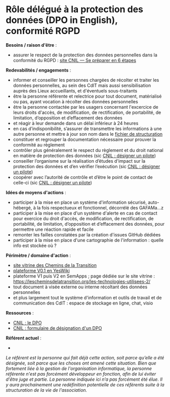 # Rôle délégué à la protection des données (DPO in English), conformité RGPD

**Besoins / raison d'être** :

 - assurer le respect de la protection des données personnelles dans la conformité du RGPD : [site CNIL — Se préparer en 6 étapes](https://www.cnil.fr/fr/principes-cles/rgpd-se-preparer-en-6-etapes)

**Redevabilités / engagements** :

 - informer et conseiller les personnes chargées de récolter et traiter les données personnelles, au sein des CdlT mais aussi sensibilisation auprès des Lieux accueillants, et d'éventuels sous-traitants
 - être la personne référente et relectrice pour tout document, matérialisé ou pas, ayant vocation à récolter des données personnelles
 - être la personne contactée par les usagers concernant l'excercice de leurs droits d'accès, de modification, de rectification, de portabilité, de limitation, d’opposition et d’effacement des données
 - et réagir à leur demande dans un délai inférieur à 24 heures
 - en cas d’indisponibilité, s’assurer de transmettre les informations à une autre personne et mettre à jour son nom dans le [fichier de structuration](https://docs.google.com/document/d/1bw2Ms8SPsBeiTI0qhlFbx4cpz7-ec3n4uag8w02Qzg0/edit#)
 - constituer et regrouper la documentation nécessaire pour prouver la conformité au règlement
 - contrôler plus généralement le respect du règlement et du droit national en matière de protection des données (sic [CNIL : désigner un pilote](https://www.cnil.fr/fr/designer-un-pilote))
 - conseiller l’organisme sur la réalisation d’études d'impact sur la protection des données et d’en vérifier l’exécution (sic [CNIL : désigner un pilote](https://www.cnil.fr/fr/designer-un-pilote))
 - coopérer avec l’autorité de contrôle et d’être le point de contact de celle-ci (sic [CNIL : désigner un pilote](https://www.cnil.fr/fr/designer-un-pilote))

**Idées de moyens d'actions** :

- participer à la mise en place un système d'information sécurisé, auto-hébergé, à la fois respectueux et fonctionnel, décorrélé des GAFAMa...z
- participer à la mise en place d'un système d'alerte en cas de contact pour exercice du droit d'accès, de modification, de rectification, de portabilité, de limitation, d’opposition et d’effacement des données, pour permettre une réaction rapide et facile
- remonter les failles constatées par la création d'issues GitHub dédiées
- participer à la mise en place d'une cartographie de l'information : quelle info est stockée où ?

**Périmètre / domaine d'action** :

 - [site vitrine des Chemins de la Transition](https://lescheminsdelatransition.org/)
 - [plateforme V0.1 en YesWiki](https://lescheminsdelatransition.org/plateforme/)
 - plateforme V1 puis V2 en SemApps ; page dédiée sur le site vitrine : https://lescheminsdelatransition.org/les-technologies-utilisees-2/
 - tout document à visée externe ou interne récoltant des données personnelles
 - et plus largement tout le système d'information et outils de travail et de communication des CdlT : espace de stockage en ligne, chat, visio

**Ressources** :

 - [CNIL : le DPO](https://www.cnil.fr/fr/le-delegue-la-protection-des-donnees-dpo)
 - [CNIL : formulaire de désignation d'un DPO](https://www.cnil.fr/fr/designation-dpo)

**Référent actuel** :

 - 
_Le référent est la personne qui fait déjà cette action, soit parce qu’elle a été désignée, soit parce que les choses ont amené cette situation. Bien que fortement liée à la gestion de l'organisation informatique, la personne référente n'est pas forcément développeur en fonction, afin de lui éviter d'être juge et partie. La personne indiquée ici n’a pas forcément été élue. Il y aura prochainement une redéfinition potentielle de ces référents suite à la structuration de la vie de l'association._
